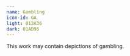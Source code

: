 ```yaml
---
name: Gambling
icon-id: GA
light: 012A36
dark: 01AD96
---
```


This work may contain depictions of gambling.